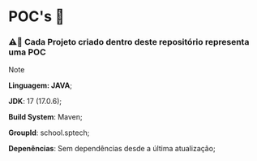 # POC's 📝

### ⚠️🚨 Cada Projeto criado dentro deste repositório representa uma POC

>[!NOTE]
> **Linguagem: JAVA**;
>
> **JDK**: 17 (17.0.6);
>
> **Build System**: Maven;
>
> **GroupId**: school.sptech;
>
> **Depenências**: Sem dependências desde a última atualização;

